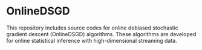 # OnlineDSGD
This repository includes source codes for online debiased stochastic gradient descent (OnlineDSGD) algorithms. These algorithms are developed for online statistical inference with high-dimensional streaming data.
